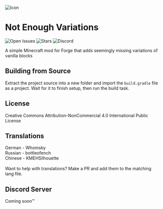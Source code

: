 ![Icon](https://media.discordapp.net/attachments/776166607448965133/952347536474128434/Not_Enough_Variants_Icon64x64.png)

# Not Enough Variations
![Open Issues](https://img.shields.io/github/issues/elephant1214/NotEnoughVariations)
![Stars](https://img.shields.io/github/stars/elephant1214/NotEnoughVariations)
![Discord](https://img.shields.io/discord/959153592869224579?color=blue&label=Discord&style=for-the-badge)

A simple Minecraft mod for Forge that adds seemingly missing variations of vanilla blocks

## Building from Source
Extract the project source into a new folder and import the `build.gradle` file as a project. Wait for it to finish setup, then run the build task.

## License
Creative Commons Attribution-NonCommercial 4.0 International Public License

## Translations
German - Whomsky\
Russian - bottleofench\
Chinese - KMEHSilhouette\
\
Want to help with translations? Make a PR and add them to the matching lang file.

## Discord Server
Coming soon:tm:
